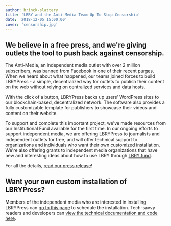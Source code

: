 ```yaml
---
author: brinck-slattery
title: 'LBRY and the Anti-Media Team Up To Stop Censorship'
date: '2018-12-05 15:00:00'
cover: 'censorship.jpg'
---
```

## We believe in a free press, and we're giving outlets the tool to push back against censorship.
The Anti-Media, an independent media outlet with over 2 million subscribers, was banned from Facebook in one of their recent purges. 
When we heard about what happened, our teams joined forces to build LBRYPress - a simple, decentralized way for outlets to publish their content on the web without relying on centralized services and data hosts.

With the click of a button, LBRYPress backs up users’ WordPress sites to our blockchain-based, decentralized network. The software also provides a fully customizable template for publishers to showcase their videos and content on their website.

To support and complete this important project, we've made resources from our Institutional Fund available for the first time. In our ongoing efforts to support independent media, we are offering LBRYPress to journalists and independent outlets for free, and will offer technical support to organizations and individuals who want their own customized installation. We're also offering grants to independent media organizations that have new and interesting ideas about how to use LBRY through [LBRY.fund](LBRY.fund).

For all the details, [read our press release](https://www.prweb.com/releases/after_the_social_media_purge_the_anti_media_is_fighting_back_with_lbry/prweb15969711.htm)!

## Want your own custom installation of LBRYPress?
Members of the independent media who are interested in installing LBRYPress can [go to this page](https://lbry.io/lbrypress) to schedule the installation. Tech-savvy readers and developers can [view the technical documentation and code here](https://github.com/lbryio/spee.ch).

